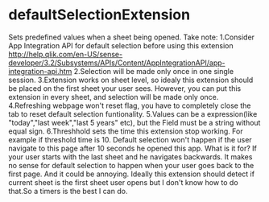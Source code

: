 # defaultSelectionExtension

Sets predefined values when a sheet being opened.
Take note:
1.Consider App Integration API for default selection before using this extension
http://help.qlik.com/en-US/sense-developer/3.2/Subsystems/APIs/Content/AppIntegrationAPI/app-integration-api.htm
2.Selection will be made only once in one single session.
3.Extension works on sheet level, so idealy this extension should be placed on the first sheet your user sees. However, you can put this extension in every sheet, and selection will be made only once.
4.Refreshing webpage won't reset flag, you have to completely close the tab to reset default selection funtionality.
5.Values can be a expression(like "today","last week","last 5 years" etc), but the Field must be a string without equal sign.
6.Threshhold sets the time this extension stop working.
For example if threshold time is 10. Default selection won't happen if the user navigate to this page after 10 seconds he opened this app.
What is it for? If your user starts with the last sheet and he navigates backwards. It makes no sense for default selection to happen when your user goes back to the first page. And it could be annoying.
Ideally this extension should detect if current sheet is the first sheet user opens but I don't know how to do that.So a timers is the best I can do.